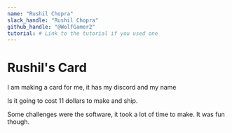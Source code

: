 ```yaml
---
name: "Rushil Chopra"
slack_handle: "Rushil Chopra"
github_handle: "@WolfGamer2"
tutorial: # Link to the tutorial if you used one
---
```


# Rushil's Card

<!-- Describe your board in 2-3 sentences. What are you making? What will it do? -->
I am making a card for me, it has my discord and my name
<!-- How much is it going to cost? -->
Is it going to cost 11 dollars to make and ship.
<!-- Tell us a little bit about your design process. What were some challenges? What helped? ***Totally optional*** -->
Some challenges were the software, it took a lot of time to make. It was fun though.
